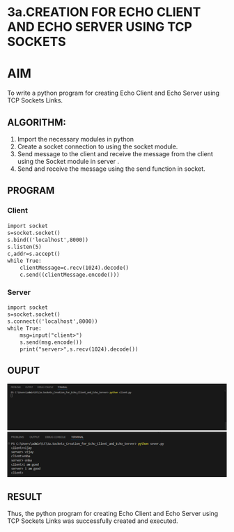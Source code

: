 # 3a.CREATION FOR ECHO CLIENT AND ECHO SERVER USING TCP SOCKETS


# AIM
To write a python program for creating Echo Client and Echo Server using TCP
Sockets Links.

## ALGORITHM:
1. Import the necessary modules in python
2. Create a socket connection to using the socket module.
3. Send message to the client and receive the message from the client using the Socket module in
 server .
4. Send and receive the message using the send function in socket.

## PROGRAM
### Client
```
import socket
s=socket.socket()
s.bind(('localhost',8000))
s.listen(5)
c,addr=s.accept()
while True:
    clientMessage=c.recv(1024).decode()
    c.send((clientMessage.encode()))
```
### Server
```
import socket
s=socket.socket()
s.connect(('localhost',8000))
while True:
    msg=input("client>")
    s.send(msg.encode())
    print("server>",s.recv(1024).decode())
```

## OUPUT

![alt text](<Screenshot 2025-05-18 092033.png>)
![alt text](<Screenshot 2025-05-18 092050.png>)

## RESULT
Thus, the python program for creating Echo Client and Echo Server using TCP Sockets Links 
was successfully created and executed.
